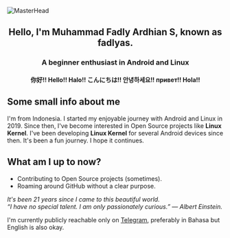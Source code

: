 ![MasterHead](https://1.bp.blogspot.com/-7A4WynwLsMw/XbBpCXG8fHI/AAAAAAAAMt4/uOa1bpLskYgrwGbllhSu2SDj_Mig8SXJQCLcBGAsYHQ/s1600/2000_600px.gif)

<p align="center">
<h2 align="center">Hello, I'm Muhammad Fadly Ardhian S, known as fadlyas.</h2>
<h3 align="center">A beginner enthusiast in Android and Linux</h3>
<h4 align="center">你好!! Hello!! Halo!! こんにちは!! 안녕하세요!! привет!! Hola!!</h4>
</p>

## Some small info about me
I'm from Indonesia. I started my enjoyable journey with Android and Linux in 2019. Since then, I've become interested in Open Source projects like **Linux Kernel**. I've been developing **Linux Kernel** for several Android devices since then. It's been a fun journey. I hope it continues.

## What am I up to now?
- Contributing to Open Source projects (sometimes).
- Roaming around GitHub without a clear purpose.

<p>
  <em>
    It's been 21 years since I came to this beautiful world.<br>
    “I have no special talent. I am only passionately curious.” — Albert Einstein.
  </em>
</p>

I'm currently publicly reachable only on [Telegram](https://t.me/fdlyas07), preferably in Bahasa but English is also okay.
